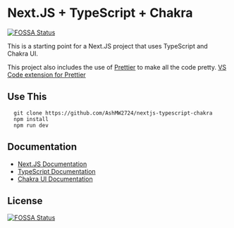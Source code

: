 # Next.JS + TypeScript + Chakra
[![FOSSA Status](https://app.fossa.com/api/projects/git%2Bgithub.com%2FAshMW2724%2Fnextjs-typescript-chakra.svg?type=shield)](https://app.fossa.com/projects/git%2Bgithub.com%2FAshMW2724%2Fnextjs-typescript-chakra?ref=badge_shield)


This is a starting point for a Next.JS project that uses TypeScript and Chakra UI.

This project also includes the use of [Prettier](https://prettier.io/) to make all the code pretty. [VS Code extension for Prettier](https://marketplace.visualstudio.com/items?itemName=esbenp.prettier-vscode)

## Use This

```
  git clone https://github.com/AshMW2724/nextjs-typescript-chakra
  npm install
  npm run dev
```

## Documentation

- [Next.JS Documentation](https://nextjs.org/docs)
- [TypeScript Documentation](https://www.typescriptlang.org/docs)
- [Chakra UI Documentation](https://chakra-ui.com/docs)


## License
[![FOSSA Status](https://app.fossa.com/api/projects/git%2Bgithub.com%2FAshMW2724%2Fnextjs-typescript-chakra.svg?type=large)](https://app.fossa.com/projects/git%2Bgithub.com%2FAshMW2724%2Fnextjs-typescript-chakra?ref=badge_large)